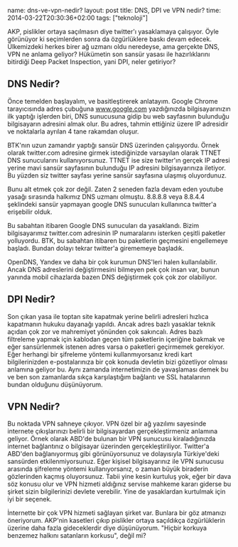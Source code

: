 name: dns-ve-vpn-nedir?
layout: post
title: DNS, DPI ve VPN nedir?
time: 2014-03-22T20:30:36+02:00
tags: ["teknoloji"]

AKP, pislikler ortaya saçılmasın diye twitter'ı yasaklamaya çalışıyor. Öyle görünüyor ki seçimlerden sonra da özgürlüklere baskı devam edecek. Ülkemizdeki herkes birer ağ uzmanı oldu neredeyse, ama gerçekte DNS, VPN ne anlama geliyor? Hükümetin son sansür yasası ile hazırlıklarını bitirdiği Deep Packet Inspection, yani DPI, neler getiriyor?

DNS Nedir?
---------

Önce temelden başlayalım, ve basitleştirerek anlatayım. Google Chrome tarayıcısında adres çubuğuna www.google.com yazdığınızda bilgisayarınızın ilk yaptığı işlerden biri, DNS sunucusuna gidip bu web sayfasının bulunduğu bilgisayarın adresini almak olur. Bu adres, tahmin ettiğiniz üzere IP adresidir ve noktalarla ayrılan 4 tane rakamdan oluşur.

BTK'nın uzun zamandır yaptığı sansür DNS üzerinden çalışıyordu. Örnek olarak twitter.com adresine girmek istediğinizde varsayılan olarak TTNET DNS sunucularını kullanıyorsunuz. TTNET ise size twitter'ın gerçek IP adresi yerine mavi sansür sayfasının bulunduğu IP adresini bilgisayarınıza iletiyor. Bu yüzden siz twitter sayfası yerine sansür sayfasına ulaşmış oluyordunuz.

Bunu alt etmek çok zor değil. Zaten 2 seneden fazla devam eden youtube yasağı sırasında halkımız DNS uzmanı olmuştu. 8.8.8.8 veya 8.8.4.4 şeklindeki sansür yapmayan google DNS sunucuları kullanınca twitter'a erişebilir olduk.

Bu sabahtan itibaren Google DNS sunucuları da yasaklandı. Bizim bilgisayarımız twitter.com adresinin IP numaralarını isterken çeşitli paketler yolluyordu. BTK, bu sabahtan itibaren bu paketlerin geçmesini engellemeye başladı. Bundan dolayı tekrar twitter'a girememeye başladık.

OpenDNS, Yandex ve daha bir çok kurumun DNS'leri halen kullanılabilir. Ancak DNS adreslerini değiştirmesini bilmeyen pek çok insan var, bunun yanında mobil cihazlarda bazen DNS değiştirmek çok çok zor olabiliyor.

DPI Nedir?
--------

Son çıkan yasa ile toptan site kapatmak yerine belirli adresleri hızlıca kapatmanın hukuku dayanağı yapıldı. Ancak adres bazlı yasaklar teknik açıdan çok zor ve mahremiyet yönünden çok sakıncalı. Adres bazlı filtreleme yapmak için kablodan geçen tüm paketlerin içeriğine bakmak ve eğer sansürlenmek istenen adres varsa o paketleri geçirmemek gerekiyor. Eğer herhangi bir şifreleme yöntemi kullanmıyorsanız kredi kart bilgilerinizden e-postalarınıza bir çok konuda devletin bizi gözetliyor olması anlamına geliyor bu. Aynı zamanda internetimizin de yavaşlaması demek bu ve ben son zamanlarda sıkça karşılaştığım bağlantı ve SSL hatalarının bundan olduğunu düşünüyorum.

VPN Nedir?
---------

Bu noktada VPN sahneye çıkıyor. VPN özel bir ağ yazılımı sayesinde internete çıkışlarınızı belirli bir bilgisayardan gerçekleştirmeniz anlamına geliyor. Örnek olarak ABD'de bulunan bir VPN sunucusu kiraladığınızda internet bağlantınız o bilgisayar üzerinden gerçekleştiriliyor. Twitter'a ABD'den bağlanıyormuş gibi görünüyorsunuz ve dolayısıyla Türkiye'deki sansürden etkilenmiyorsunuz. Eğer kişisel bilgisayarınız ile VPN sunucusu arasında şifreleme yöntemi kullanıyorsanız, o zaman büyük biraderin gözlerinden kaçmış oluyorsunuz. Tabii yine kesin kurtuluş yok, eğer bir dava söz konusu olur ve VPN hizmeti aldığınız servise mahkeme kararı giderse bu şirket sizin bilgilerinizi devlete verebilir. Yine de yasaklardan kurtulmak için iyi bir seçenek.

İnternette bir çok VPN hizmeti sağlayan şirket var. Bunlara bir göz atmanızı öneriyorum. AKP'nin kasetleri çıkıp pislikler ortaya saçıldıkça özgürlüklerin üzerine daha fazla gideceklerdir diye düşünüyorum. "Hiçbir korkuya benzemez halkını satanların korkusu", değil mi?
